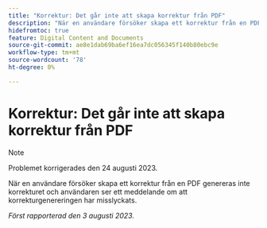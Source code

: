 ```yaml
---
title: "Korrektur: Det går inte att skapa korrektur från PDF"
description: "När en användare försöker skapa ett korrektur från en PDF genereras inte korrekturet och användaren ser ett meddelande om att korrekturgenereringen har misslyckats."
hidefromtoc: true
feature: Digital Content and Documents
source-git-commit: ae8e1dab69ba6ef16ea7dc056345f140b80ebc9e
workflow-type: tm+mt
source-wordcount: '78'
ht-degree: 0%

---
```



# Korrektur: Det går inte att skapa korrektur från PDF

<!--WF and WFP TOCs-->

>[!NOTE]
>
>Problemet korrigerades den 24 augusti 2023.

När en användare försöker skapa ett korrektur från en PDF genereras inte korrekturet och användaren ser ett meddelande om att korrekturgenereringen har misslyckats.

_Först rapporterad den 3 augusti 2023._